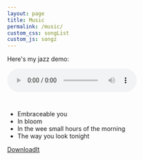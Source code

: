 ```yaml
---
layout: page
title: Music
permalink: /music/
custom_css: songList
custom_js: songz
---
```


Here's my jazz demo:

<audio controls="controls" id="currentSong" src="https://archive.org/download/plays_some_standards/embraceable_you.mp3"> Your browser does not support the <code>audio</code> element.
</audio>

<br style="line-height: 1;">

<ul class="songList">
  <li>Embraceable you</li>
  <li>In bloom</li>
  <li>In the wee small hours of the morning</li>
  <li>The way you look tonight</li>
</ul>

<a href="https://archive.org/compress/plays_some_standards/formats=VBR%20MP3&file=/plays_some_standards.zip" download>DownloadIt</a>
